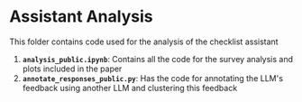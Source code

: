 # Assistant Analysis

This folder contains code used for the analysis of the checklist assistant

1. **`analysis_public.ipynb`**: Contains all the code for the survey analysis and plots included in the paper
2. **`annotate_responses_public.py`**: Has the code for annotating the LLM's feedback using another LLM and clustering this feedback
